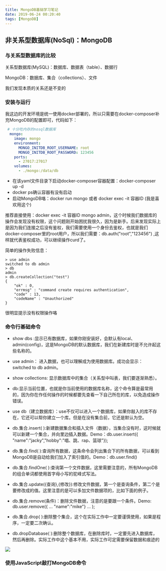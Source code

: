 ```yaml
---
title: MongoDB基础学习笔记
date: 2019-06-24 00:20:40
tags: [MongoDB]
---
```


## 非关系型数据库(NoSql)：MongoDB

### 与关系型数据库的比较

关系型数据库(MySQL)：数据库、数据表（table）、数据行

MongoDB：数据库、集合（collections）、文件

我们发现本质的关系还是不变的

### 安装与运行

我这边的开发环境是统一使用docker部署的，所以只需要在docker-composer补充MongoDB的配置即可，代码如下：

```yaml
 # 十分吃内存的nosql数据库
  mongo:
    image: mongo
    environment:
      MONGO_INITDB_ROOT_USERNAME: root
      MONGO_INITDB_ROOT_PASSWORD: 123456
    ports:
      - 27017:27017
    volumes:
      - ./mongo:/data/db
```

- 在该yaml文件目录下启动docker-composer容器配置：docker-composer up -d
- docker ps确认容器有没有启动
- 启动MongoDB咯：docker run mongo 或者 docker exec -it 容器ID (我是喜欢用这个)

推荐直接使用：docker exec -it 容器ID mongo admin，这个时候我们数据库的操作会发现没有权限，这个问题刚开始困扰我很久，因为是新手。后来发现实际上是因为我们连接之后没有鉴权，我们需要使用一个身份去鉴权，也就是我们docker-composer里的root用户，所以我们需要：db.auth("root","123456") ,这样就代表鉴权成功，可以继续操作curd了。

简单的操作失败信息：

```shell
> use admin
switched to db admin
> db
admin
> db.createCollection("test")
{
	"ok" : 0,
	"errmsg" : "command create requires authentication",
	"code" : 13,
	"codeName" : "Unauthorized"
}
```

很明显提示没有权限操作咯

### 命令行基础命令

- show dbs :显示已有数据库，如果你刚安装好，会默认有local、admin(config)，这是MongoDB的默认数据库，我们在新建库时是不允许起这些名称的。
- use admin： 进入数据，也可以理解成为使用数据库。成功会显示：switched to db admin。
- show collections: 显示数据库中的集合（关系型中叫表，我们要逐渐熟悉）。
- db:显示当前位置，也就是你当前使用的数据库名称，这个命令算是最常用的，因为你在作任何操作的时候都要先查看一下自己所在的库，以免造成操作错误。

- use db（建立数据库）：use不仅可以进入一个数据库，如果你敲入的库不存在，它还可以帮你建立一个库。但是在没有集合前，它还是默认为空。
- db.集合.insert( ):新建数据集合和插入文件（数据），当集合没有时，这时候就可以新建一个集合，并向里边插入数据。Demo：db.user.insert({ "name":"jacky","hobby":"唱、跳、rap、篮球"});
- db.集合.find( ):查询所有数据，这条命令会列出集合下的所有数据，可以看到MongoDB是自动给我们加入了索引值的。Demo：db.user.find()
- db.集合.findOne( ):查询第一个文件数据，这里需要注意的，所有MongoDB的组合单词都使用首字母小写的驼峰式写法。
- db.集合.update({查询},{修改}):修改文件数据，第一个是查询条件，第二个是要修改成的值。这里注意的是可以多加文件数据项的，比如下面的例子。

- db.集合.remove(条件)：删除文件数据，注意的是要跟一个条件。Demo: db.user.remove({
  ... "name":"mike"}
  ... );
- db.集合.drop( ):删除整个集合，这个在实际工作中一定要谨慎使用，如果是程序，一定要二次确认。
- db.dropDatabase( ):删除整个数据库，在删除库时，一定要先进入数据库，然后再删除。实际工作中这个基本不用，实际工作可定需要保留数据和痕迹的

![](http://img.binzhizhu.top/imgs/2019/06/9b137700ebf6ea6a.jpg)



### 使用JavaScript敲打MongoDB命令




